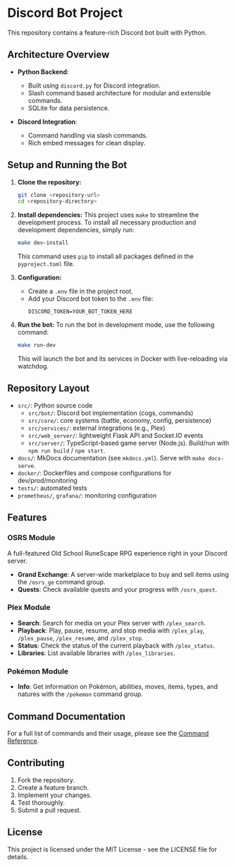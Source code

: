 # Discord Bot Project

This repository contains a feature-rich Discord bot built with Python.

## Architecture Overview

- **Python Backend**:
  - Built using `discord.py` for Discord integration.
  - Slash command based architecture for modular and extensible commands.
  - SQLite for data persistence.

- **Discord Integration**:
  - Command handling via slash commands.
  - Rich embed messages for clean display.

## Setup and Running the Bot

1.  **Clone the repository:**
    ```bash
    git clone <repository-url>
    cd <repository-directory>
    ```

2.  **Install dependencies:**
    This project uses `make` to streamline the development process. To install all necessary production and development dependencies, simply run:
    ```bash
    make dev-install
    ```
    This command uses `pip` to install all packages defined in the `pyproject.toml` file.

3.  **Configuration:**
    -   Create a `.env` file in the project root.
    -   Add your Discord bot token to the `.env` file:
        ```
        DISCORD_TOKEN=YOUR_BOT_TOKEN_HERE
        ```

4.  **Run the bot:**
    To run the bot in development mode, use the following command:
    ```bash
    make run-dev
    ```
    This will launch the bot and its services in Docker with live-reloading via watchdog.

## Repository Layout

- `src/`: Python source code
  - `src/bot/`: Discord bot implementation (cogs, commands)
  - `src/core/`: core systems (battle, economy, config, persistence)
  - `src/services/`: external integrations (e.g., Plex)
  - `src/web_server/`: lightweight Flask API and Socket.IO events
  - `src/server/`: TypeScript-based game server (Node.js). Build/run with `npm run build` / `npm start`.
- `docs/`: MkDocs documentation (see `mkdocs.yml`). Serve with `make docs-serve`.
- `docker/`: Dockerfiles and compose configurations for dev/prod/monitoring
- `tests/`: automated tests
- `prometheus/`, `grafana/`: monitoring configuration

## Features

### OSRS Module
A full-featured Old School RuneScape RPG experience right in your Discord server.

- **Grand Exchange**: A server-wide marketplace to buy and sell items using the `/osrs_ge` command group.
- **Quests**: Check available quests and your progress with `/osrs_quest`.

### Plex Module
- **Search**: Search for media on your Plex server with `/plex_search`.
- **Playback**: Play, pause, resume, and stop media with `/plex_play`, `/plex_pause`, `/plex_resume`, and `/plex_stop`.
- **Status**: Check the status of the current playback with `/plex_status`.
- **Libraries**: List available libraries with `/plex_libraries`.

### Pokémon Module
- **Info**: Get information on Pokémon, abilities, moves, items, types, and natures with the `/pokemon` command group.

## Command Documentation

For a full list of commands and their usage, please see the [Command Reference](./docs/commands/command-reference.md).

## Contributing

1.  Fork the repository.
2.  Create a feature branch.
3.  Implement your changes.
4.  Test thoroughly.
5.  Submit a pull request.

## License

This project is licensed under the MIT License - see the LICENSE file for details. 